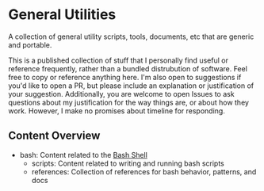 # General Utilities

A collection of general utility scripts, tools, documents, etc that are generic and portable.

This is a published collection of stuff that I personally find useful or reference frequently,
rather than a bundled distrubution of software. Feel free to copy or reference anything here.
I'm also open to suggestions if you'd like to open a PR, but please include an explanation or
justification of your suggestion. Additionally, you are welcome to open Issues to ask questions
about my justification for the way things are, or about how they work. However, I make no
promises about timeline for responding.

## Content Overview

* bash: Content related to the [Bash Shell](https://www.gnu.org/software/bash/)
    * scripts: Content related to writing and running bash scripts
    * references: Collection of references for bash behavior, patterns, and docs

